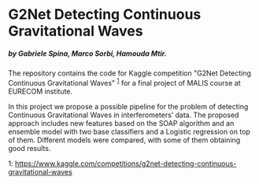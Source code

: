 # G2Net Detecting Continuous Gravitational Waves
##### by Gabriele Spina, Marco Sorbi, Hamouda Mtir.


The repository contains the code for Kaggle competition "G2Net Detecting Continuous Gravitational Waves" <sup>[1](#fn1)</sup> for a final project of MALIS course at EURECOM institute.

In this project we propose a possible pipeline for the problem of detecting Continuous Gravitational Waves in interferometers’ data. The proposed approach includes new features based on the SOAP algorithm and an ensemble model with two base classifiers and a Logistic regression on top of them. Different models were compared, with some of them obtaining good results.

<a name="fn1">1</a>: https://www.kaggle.com/competitions/g2net-detecting-continuous-gravitational-waves
